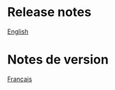 # Release notes
[English](https://doc.dokos.io/dokos/versions/v1_3_0.html)

# Notes de version
[Français](https://doc.dokos.io/fr/dokos/versions/v1_3_0.html)